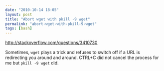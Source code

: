 ```yaml
---
date: "2010-10-14 18:05"
layout: post
title: "Abort wget with pkill -9 wget"
permalink: "abort-wget-with-pkill-9-wget"
tags: [bash]
---
```


<a href="http://stackoverflow.com/questions/3410730">http://stackoverflow.com/questions/3410730</a>

Sometimes, <code>wget</code> plays a trick and refuses to switch off if a URL is redirecting you around and around. CTRL+C did not cancel the process for me but <code>pkill -9 wget</code> did.
